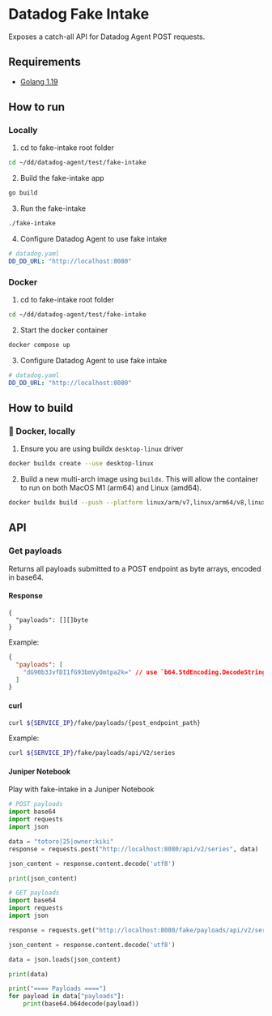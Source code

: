 # Datadog Fake Intake

Exposes a catch-all API for Datadog Agent POST requests.

## Requirements

* [Golang 1.19](https://go.dev/dl/)

## How to run

### Locally

1. cd to fake-intake root folder

```bash
cd ~/dd/datadog-agent/test/fake-intake
```

2. Build the fake-intake app

```bash
go build
```

3. Run the fake-intake

```bash
./fake-intake
```

4. Configure Datadog Agent to use fake intake

```yaml
# datadog.yaml
DD_DD_URL: "http://localhost:8080"
```

### Docker

1. cd to fake-intake root folder

```bash
cd ~/dd/datadog-agent/test/fake-intake
```

2. Start the docker container

```bash
docker compose up
```

3. Configure Datadog Agent to use fake intake

```yaml
# datadog.yaml
DD_DD_URL: "http://localhost:8080"
```

## How to build

### 🐳 Docker, locally

1. Ensure you are using buildx `desktop-linux` driver

```bash
docker buildx create --use desktop-linux
```

2. Build a new multi-arch image using `buildx`. This will allow the container to run on both MacOS M1 (arm64) and Linux (amd64).

```bash
docker buildx build --push --platform linux/arm/v7,linux/arm64/v8,linux/amd64 --tag <repo_name>/fake-intake:<tag> .
```

## API

### Get payloads

Returns all payloads submitted to a POST endpoint as byte arrays, encoded in base64.

#### Response

```golang
{
  "payloads": [][]byte
}
```

Example:

```json
{
  "payloads": [
    "dG90b3JvfDI1fG93bmVyOmtpa2k=" // use `b64.StdEncoding.DecodeString(str)` in golang or base64.b64decode(str) in python
  ]
}
```

#### curl

```bash
curl ${SERVICE_IP}/fake/payloads/{post_endpoint_path}
```

Example:

```bash
curl ${SERVICE_IP}/fake/payloads/api/V2/series
```

#### Juniper Notebook

Play with fake-intake in a Juniper Notebook

```python
# POST payloads
import base64
import requests
import json

data = "totoro|25|owner:kiki"
response = requests.post("http://localhost:8080/api/v2/series", data)

json_content = response.content.decode('utf8')

print(json_content)

# GET payloads
import base64
import requests
import json

response = requests.get("http://localhost:8080/fake/payloads/api/v2/series")

json_content = response.content.decode('utf8')

data = json.loads(json_content)

print(data)

print("==== Payloads ====")
for payload in data["payloads"]:
    print(base64.b64decode(payload))
```
